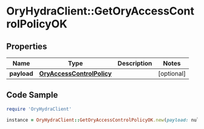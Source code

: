 # OryHydraClient::GetOryAccessControlPolicyOK

## Properties

Name | Type | Description | Notes
------------ | ------------- | ------------- | -------------
**payload** | [**OryAccessControlPolicy**](OryAccessControlPolicy.md) |  | [optional] 

## Code Sample

```ruby
require 'OryHydraClient'

instance = OryHydraClient::GetOryAccessControlPolicyOK.new(payload: null)
```


